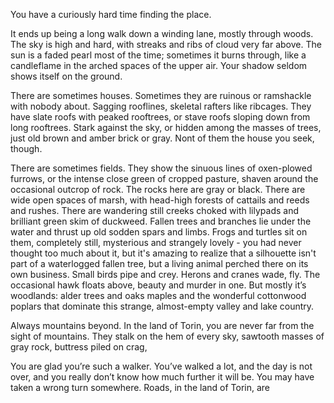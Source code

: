 You have a curiously hard time finding the place.

It ends up being a long walk down a winding lane, mostly through woods. The sky is high and hard, with streaks and ribs of cloud very far above. The sun is a faded pearl most of the time; sometimes it burns through, like a candleflame in the arched spaces of the upper air. Your shadow seldom shows itself on the ground.

There are sometimes houses. Sometimes they are ruinous or ramshackle with nobody about. Sagging rooflines, skeletal rafters like ribcages. They have slate roofs with peaked rooftrees, or stave roofs sloping down from long rooftrees. Stark against the sky, or hidden among the masses of trees, just old brown and amber brick or gray. Nont of them the house you seek, though.

There are sometimes fields. They show the sinuous lines of oxen-plowed furrows, or the intense close green of cropped pasture, shaven around the occasional outcrop of rock. The rocks here are gray or black. There are wide open spaces of marsh, with head-high forests of cattails and reeds and rushes. There are wandering still creeks choked with lilypads and brilliant green skim of duckweed. Fallen trees and branches lie under the water and thrust up old sodden spars and limbs. Frogs and turtles sit on them, completely still, mysterious and strangely lovely - you had never thought too much about it, but it's amazing to realize that a silhouette isn't part of a waterlogged fallen tree, but a living animal perched there on its own business. Small birds pipe and crey. Herons and cranes wade, fly. The occasional hawk floats above, beauty and murder in one. But mostly it’s woodlands: alder trees and oaks maples and the wonderful cottonwood poplars that dominate this strange, almost-empty valley and lake country.

Always mountains beyond. In the land of Torin, you are never far from the sight of mountains. They stalk on the hem of every sky, sawtooth masses of gray rock, buttress piled on crag, 

You are glad you’re such a walker. You’ve walked a lot, and the day is not over, and you really don’t know how much further it will be. You may have taken a wrong turn somewhere. Roads, in the land of Torin, are 


